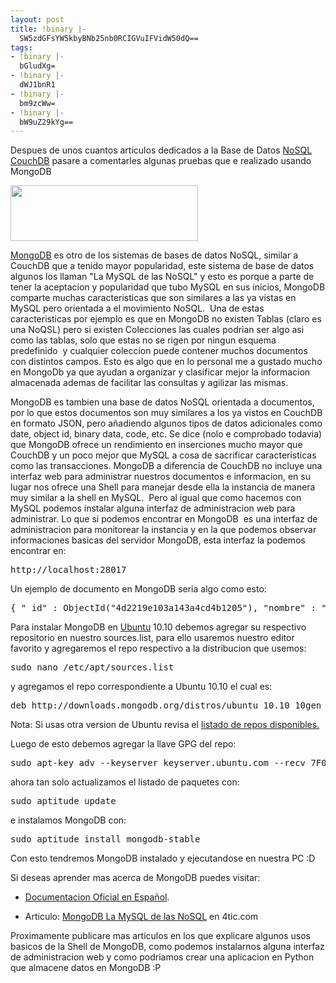 ```yaml
---
layout: post
title: !binary |-
  SW5zdGFsYW5kbyBNb25nb0RCIGVuIFVidW50dQ==
tags:
- !binary |-
  bGludXg=
- !binary |-
  dWJ1bnR1
- !binary |-
  bm9zcWw=
- !binary |-
  bW9uZ29kYg==
---
```

Despues de unos cuantos articulos dedicados a la Base de Datos <a href="http://blog.jam.net.ve/category/nosql/">NoSQL</a> <a href="http://blog.jam.net.ve/tag/couchdb/">CouchDB</a> pasare a comentarles algunas pruebas que e realizado usando MongoDB

<a href="http://blog.jam.net.ve/imagenes/uploads/2011/01/Selección_024.jpeg"><img class="aligncenter size-medium wp-image-577" title="Selección_024" src="http://blog.jam.net.ve/imagenes/uploads/2011/01/Selección_024-300x89.jpg" alt="" width="300" height="89" /></a>

<a href="http://www.mongodb.org">MongoDB</a> es otro de los sistemas de bases de datos NoSQL, similar a CouchDB que a tenido mayor popularidad, este sistema de base de datos algunos los llaman "La MySQL de las NoSQL" y esto es porque a parte de tener la aceptacion y popularidad que tubo MySQL en sus inicios, MongoDB comparte muchas caracteristicas que son similares a las ya vistas en MySQL pero orientada a el movimiento NoSQL.  Una de estas caracteristicas por ejemplo es que en MongoDB no existen Tablas (claro es una NoQSL) pero si existen Colecciones las cuales podrian ser algo asi como las tablas, solo que estas no se rigen por ningun esquema predefinido  y cualquier coleccion puede contener muchos documentos  con distintos campos. Esto es algo que en lo personal me a gustado mucho en MongoDb ya que ayudan a organizar y clasificar mejor la informacion almacenada ademas de facilitar las consultas y agilizar las mismas.

MongoDB es tambien una base de datos NoSQL orientada a documentos, por lo que estos documentos son muy similares a los ya vistos en CouchDB en formato JSON, pero añadiendo algunos tipos de datos adicionales como date, object id, binary data, code, etc. Se dice (nolo e comprobado todavia) que MongoDB ofrece un rendimiento en inserciones mucho mayor que CouchDB y un poco mejor que MySQL a cosa de sacrificar caracteristicas como las transacciones. MongoDB a diferencia de CouchDB no incluye una interfaz web para administrar nuestros documentos e informacion, en su lugar nos ofrece una Shell para manejar desde ella la instancia de manera muy similar a la shell en MySQL.  Pero al igual que como hacemos con MySQL podemos instalar alguna interfaz de administracion web para administrar. Lo que si podemos encontrar en MongoDB  es una interfaz de administracion para monitorear la instancia y en la que podemos observar informaciones basicas del servidor MongoDB, esta interfaz la podemos encontrar en:
<pre lang="text" line="1" escaped="true">http://localhost:28017</pre>
Un ejemplo de documento en MongoDB seria algo como esto:
<pre lang="bash" line="1" escaped="true">{ "_id" : ObjectId("4d2219e103a143a4cd4b1205"), "nombre" : "Angel", "nick" : "JamUnix", "web" : "www.jam.net.ve" }</pre>
Para instalar MongoDB en <a href="http://blog.jam.net.ve/tag/ubuntu/">Ubuntu</a> 10.10 debemos agregar su respectivo repositorio en nuestro sources.list, para ello usaremos nuestro editor favorito y agregaremos el repo respectivo a la distribucion que usemos:
<pre lang="bash" line="1" escaped="true">sudo nano /etc/apt/sources.list</pre>
y agregamos el repo correspondiente a Ubuntu 10.10 el cual es:
<pre lang="bash" line="1" escaped="true">deb http://downloads.mongodb.org/distros/ubuntu 10.10 10gen</pre>
Nota: Si usas otra version de Ubuntu revisa el <a href="http://www.mongodb.org/display/DOCS/Ubuntu+and+Debian+packages">listado de repos disponibles.</a>

Luego de esto debemos agregar la llave GPG del repo:
<pre lang="bash" line="1" escaped="true">sudo apt-key adv --keyserver keyserver.ubuntu.com --recv 7F0CEB10</pre>
ahora tan solo actualizamos el listado de paquetes con:
<pre lang="bash" line="1" escaped="true">sudo aptitude update</pre>
e instalamos MongoDB con:
<pre lang="bash" line="1" escaped="true">sudo aptitude install mongodb-stable</pre>
Con esto tendremos MongoDB instalado y ejecutandose en nuestra PC :D

Si deseas aprender mas acerca de MongoDB puedes visitar:

- <a href="http://www.mongodb.org/display/DOCSES/Inicio">Documentacion Oficial en Español</a>.

- Articulo: <a href="http://4tic.com/es/blog/40-blgo/69-mongodb-la-mysql-del-nosql">MongoDB La MySQL de las NoSQL</a> en 4tic.com

Proximamente publicare mas articulos en los que explicare algunos usos basicos de la Shell de MongoDB, como podemos instalarnos alguna interfaz de administracion web y como podriamos crear una aplicacion en Python que almacene datos en MongoDB :P
